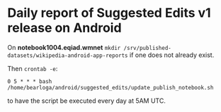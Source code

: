 # Daily report of Suggested Edits v1 release on Android

On **notebook1004.eqiad.wmnet** `mkdir /srv/published-datasets/wikipedia-android-app-reports` if one does not already exist.

Then `crontab -e`:

```
0 5 * * * bash /home/bearloga/android/suggested_edits/update_publish_notebook.sh
```

to have the script be executed every day at 5AM UTC.
